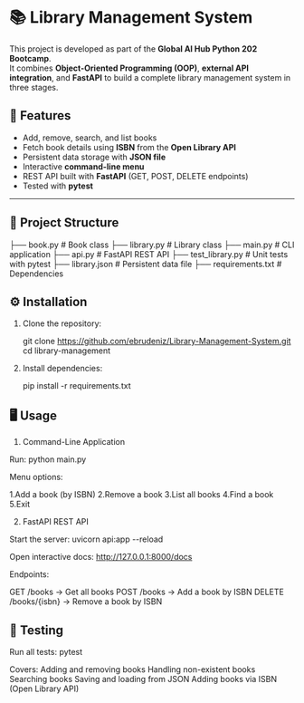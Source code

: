 # 📚 Library Management System

This project is developed as part of the **Global AI Hub Python 202 Bootcamp**.  
It combines **Object-Oriented Programming (OOP)**, **external API integration**, and **FastAPI** to build a complete library management system in three stages.  

## 🚀 Features
- Add, remove, search, and list books  
- Fetch book details using **ISBN** from the **Open Library API**  
- Persistent data storage with **JSON file**  
- Interactive **command-line menu**  
- REST API built with **FastAPI** (GET, POST, DELETE endpoints)  
- Tested with **pytest**  

---

## 📂 Project Structure
├── book.py # Book class
├── library.py # Library class
├── main.py # CLI application
├── api.py # FastAPI REST API
├── test_library.py # Unit tests with pytest
├── library.json # Persistent data file
├── requirements.txt # Dependencies


## ⚙️ Installation

1. Clone the repository:
   
   git clone https://github.com/ebrudeniz/Library-Management-System.git
   cd library-management

2. Install dependencies:
   
   pip install -r requirements.txt

## 🖥️ Usage

1) Command-Line Application

Run:
    python main.py

Menu options:

1.Add a book (by ISBN)
2.Remove a book
3.List all books
4.Find a book
5.Exit


2) FastAPI REST API

Start the server:
   uvicorn api:app --reload

Open interactive docs: http://127.0.0.1:8000/docs


Endpoints:

GET /books → Get all books
POST /books → Add a book by ISBN
DELETE /books/{isbn} → Remove a book by ISBN

## 🧪 Testing

Run all tests:
pytest


Covers:
Adding and removing books
Handling non-existent books
Searching books
Saving and loading from JSON
Adding books via ISBN (Open Library API)
   
